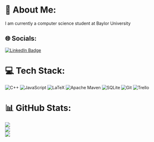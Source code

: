 # 💫 About Me:
I am currently  a computer science student at Baylor University


## 🌐 Socials:
[![LinkedIn Badge](https://img.shields.io/badge/LinkedIn-Profile-blue?style=for-the-badge&logo=linkedin)](https://www.linkedin.com/in/dakotahernandez/)

              
# 💻 Tech Stack:
![C++](https://img.shields.io/badge/c++-%2300599C.svg?style=for-the-badge&logo=c%2B%2B&logoColor=white) 
 ![JavaScript](https://img.shields.io/badge/javascript-%23323330.svg?style=for-the-badge&logo=javascript&logoColor=%23F7DF1E) ![LaTeX](https://img.shields.io/badge/latex-%23008080.svg?style=for-the-badge&logo=latex&logoColor=white) ![Apache Maven](https://img.shields.io/badge/Apache%20Maven-C71A36?style=for-the-badge&logo=Apache%20Maven&logoColor=white) ![SQLite](https://img.shields.io/badge/sqlite-%2307405e.svg?style=for-the-badge&logo=sqlite&logoColor=white) ![Git](https://img.shields.io/badge/git-%23F05033.svg?style=for-the-badge&logo=git&logoColor=white) ![Trello](https://img.shields.io/badge/Trello-%23026AA7.svg?style=for-the-badge&logo=Trello&logoColor=white)
# 📊 GitHub Stats:
![](https://github-readme-stats.vercel.app/api?username=Dakotahernandez&theme=dark&hide_border=false&include_all_commits=false&count_private=false)<br/>
![](https://nirzak-streak-stats.vercel.app/?user=Dakotahernandez&theme=dark&hide_border=false)<br/>
![](https://github-readme-stats.vercel.app/api/top-langs/?username=Dakotahernandez&theme=dark&hide_border=false&include_all_commits=false&count_private=false&layout=compact)

<!-- Proudly created with GPRM ( https://gprm.itsvg.in ) -->
